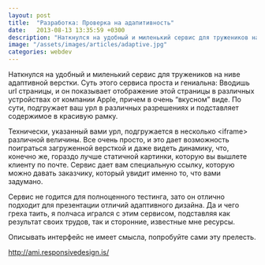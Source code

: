 ```yaml
---
layout: post
title:  "Разработка: Проверка на адапитивность"
date:   2013-08-13 13:35:59 +0300
description: "Наткнулся на удобный и миленький сервис для тружеников на ниве адаптивной верстки. Суть этого сервиса проста и гениальна: Вводишь url страницы, и он показывает отображение этой страницы в различных устройствах от компании Apple, причем в очень “вкусном” виде. По сути, подгружает ваш урл в различных разрешениях и подставляет содержимое в красивую рамку."
image: "/assets/images/articles/adaptive.jpg"
categories: webdev
---
```

<p>Наткнулся на удобный и миленький сервис для тружеников на ниве адаптивной верстки. Суть этого сервиса проста и гениальна: Вводишь url страницы, и он показывает отображение этой страницы в различных устройствах от компании Apple, причем в очень “вкусном” виде. По сути, подгружает ваш урл в различных разрешениях и подставляет содержимое в красивую рамку.</p>
<p>Технически, указанный вами урл, подгружается в несколько &lt;iframe&gt; различной величины. Все очень просто, и это дает возможность поиграться загруженной версткой и даже видеть динамику, что, конечно же, гораздо лучше статичной картинки, которую вы вышлете клиенту по почте. Сервис дает вам специальную ссылку, которую можно давать заказчику, который увидит именно то, что вами задумано.</p>
<p>Сервис не годится для полноценного тестинга, зато он отлично подходит для презентации отличий адаптивного дизайна. Да и чего греха таить, я полчаса игрался с этим сервисом, подставляя как результат своих трудов, так и сторонние, известные мне ресурсы.</p>
<p>Описывать интерфейс не имеет смысла, попробуйте сами эту прелесть.</p>
<p><a href="http://ami.responsivedesign.is/" target="_blank">http://ami.responsivedesign.is/</a></p>
